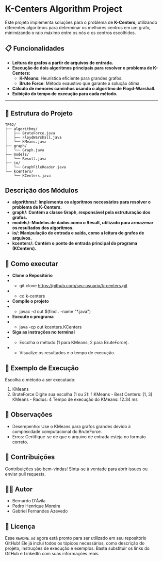 # K-Centers Algorithm Project

Este projeto implementa soluções para o problema de **K-Centers**, utilizando diferentes algoritmos para determinar os melhores centros em um grafo, minimizando o raio máximo entre os nós e os centros escolhidos.

## 📋 Funcionalidades

- **Leitura de grafos a partir de arquivos de entrada.**
- **Execução de dois algoritmos principais para resolver o problema de K-Centers:**
  - **K-Means**: Heurística eficiente para grandes grafos.
  - **Brute Force**: Método exaustivo que garante a solução ótima.
- **Cálculo de menores caminhos usando o algoritmo de Floyd-Warshall.**
- **Exibição do tempo de execução para cada método.**

---

## 📂 Estrutura do Projeto

```plaintext
TP02/
├── algorithms/
│   ├── BruteForce.java
│   ├── FloydWarshall.java
│   └── KMeans.java
├── graph/
│   └── Graph.java
├── models/
│   └── Result.java
├── io/
│   └── GraphFileReader.java
└── kcenters/
    └── KCenters.java
```

## Descrição dos Módulos
- **algorithms/: Implementa os algoritmos necessários para resolver o problema de K-Centers.**
- **graph/: Contém a classe Graph, responsável pela estruturação dos grafos.**
- **models/: Modelos de dados como o Result, utilizado para armazenar os resultados dos algoritmos.**
- **io/: Manipulação de entrada e saída, como a leitura de grafos de arquivos.**
- **kcenters/: Contém o ponto de entrada principal do programa (KCenters).**

## 🚀 Como executar

- **Clone o Repositório**
-  - git clone https://github.com/seu-usuario/k-centers.git
-  - cd k-centers
- **Compile o projeto**
-  - javac -d out $(find . -name "*.java")
- **Execute o programa**
-  - java -cp out kcenters.KCenters
- **Siga as instruções no terminal**
-  - Escolha o método (1 para KMeans, 2 para BruteForce).
-  - Visualize os resultados e o tempo de execução.
  

## 🧪 Exemplo de Execução

Escolha o método a ser executado:
1. KMeans
2. BruteForce
Digite sua escolha (1 ou 2): 1
KMeans - Best Centers: [1, 3]
KMeans - Radius: 4
Tempo de execução do KMeans: 12.34 ms

## 📝 Observações

- Desempenho: Use o KMeans para grafos grandes devido à complexidade computacional do BruteForce.
- Erros: Certifique-se de que o arquivo de entrada esteja no formato correto.

## 🤝 Contribuições

Contribuições são bem-vindas! Sinta-se à vontade para abrir issues ou enviar pull requests.

## 🧑‍💻 Autor
- Bernardo D'Ávila
- Pedro Henrique Moreira
- Gabriel Fernandes Azevedo

## 📜 Licença

Esse `README.md` agora está pronto para ser utilizado em seu repositório GitHub! Ele já inclui todos os tópicos necessários, como descrição do projeto, instruções de execução e exemplos. Basta substituir os links do GitHub e LinkedIn com suas informações reais.

